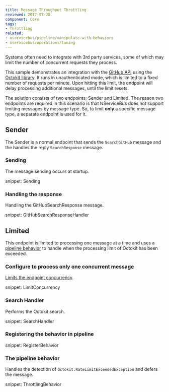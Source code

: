 ```yaml
---
title: Message Throughput Throttling
reviewed: 2017-07-28
component: Core
tags:
- Throttling
related:
- nservicebus/pipeline/manipulate-with-behaviors
- nservicebus/operations/tuning
---
```


Systems often need to integrate with 3rd party services, some of which may limit the number of concurrent requests they process.

This sample demonstrates an integration with the [GitHub API](https://developer.github.com/v3/) using the [Octokit library](https://github.com/octokit/octokit.net). It runs in unauthenticated mode, which is limited to a fixed number of requests per minute. Upon hitting this limit, the endpoint will delay processing additional messages, until the limit resets.

The solution consists of two endpoints; Sender and Limited. The reason two endpoints are required in this scenario is that NServiceBus does not support limiting messages by message type. So, to limit **only** a specific message type, a separate endpoint is used for it.


## Sender

The Sender is a normal endpoint that sends the `SearchGitHub` message and the handles the reply `SearchResponse` message.


### Sending

The message sending occurs at startup.

snippet: Sending


### Handling the response

Handling the GitHubSearchResponse message.

snippet: GitHubSearchResponseHandler


## Limited

This endpoint is limited to processing one message at a time and uses a [pipeline behavior](/nservicebus/pipeline/manipulate-with-behaviors.md) to handle when the processing limit of Octokit has been exceeded.


### Configure to process only one concurrent message

[Limits the endpoint concurrency](/nservicebus/operations/tuning.md).

snippet: LimitConcurrency


### Search Handler

Performs the Octokit search.

snippet: SearchHandler


### Registering the behavior in pipeline

snippet: RegisterBehavior

### The pipeline behavior

Handles the detection of `Octokit.RateLimitExceededException` and defers the message.

snippet: ThrottlingBehavior
